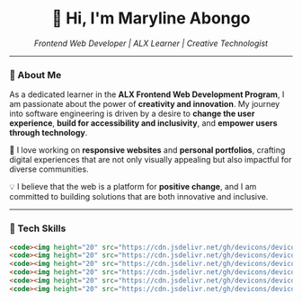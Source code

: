 <h1 align="center">👋 Hi, I'm Maryline Abongo</h1>

<p align="center">
  <em>Frontend Web Developer | ALX Learner | Creative Technologist</em>
</p>

---

### 🌟 About Me

As a dedicated learner in the **ALX Frontend Web Development Program**, I am passionate about the power of **creativity and innovation**. My journey into software engineering is driven by a desire to **change the user experience**, **build for accessibility and inclusivity**, and **empower users through technology**.  

🔭 I love working on **responsive websites** and **personal portfolios**, crafting digital experiences that are not only visually appealing but also impactful for diverse communities.  

💡 I believe that the web is a platform for **positive change**, and I am committed to building solutions that are both innovative and inclusive.  

---

### 🔧 Tech Skills

```html
<code><img height="20" src="https://cdn.jsdelivr.net/gh/devicons/devicon/icons/html5/html5-original.svg"/> HTML5</code>
<code><img height="20" src="https://cdn.jsdelivr.net/gh/devicons/devicon/icons/css3/css3-original.svg"/> CSS3</code>
<code><img height="20" src="https://cdn.jsdelivr.net/gh/devicons/devicon/icons/javascript/javascript-original.svg"/> JavaScript</code>
<code><img height="20" src="https://cdn.jsdelivr.net/gh/devicons/devicon/icons/react/react-original.svg"/> React</code>
<code><img height="20" src="https://cdn.jsdelivr.net/gh/devicons/devicon/icons/git/git-original.svg"/> Git</code>
<code><img height="20" src="https://cdn.jsdelivr.net/gh/devicons/devicon/icons/github/github-original.svg"/> GitHub</code>
